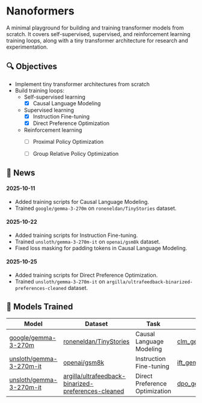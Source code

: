 # Nanoformers

A minimal playground for building and training transformer models from scratch.
It covers self-supervised, supervised, and reinforcement learning training loops, along with a tiny transformer architecture for research and experimentation.

## 🔍 Objectives

* Implement tiny transformer architectures from scratch
* Build training loops:
    * Self-supervised learning 
        * [x] Causal Language Modeling
    * Supervised learning
        * [x] Instruction Fine-tuning
        * [x] Direct Preference Optimization
    * Reinforcement learning
        * [ ] Proximal Policy Optimization
        * [ ] Group Relative Policy Optimization


## 📰 News

#### 2025-10-11
- Added training scripts for Causal Language Modeling. 
- Trained `google/gemma-3-270m` on `roneneldan/TinyStories` dataset.

#### 2025-10-22
- Added training scripts for Instruction Fine-tuning.
- Trained `unsloth/gemma-3-270m-it` on `openai/gsm8k` dataset.
- Fixed loss masking for padding tokens in Causal Language Modeling.

#### 2025-10-25
- Added training scripts for Direct Preference Optimization.
- Trained `unsloth/gemma-3-270m-it` on `argilla/ultrafeedback-binarized-preferences-cleaned` dataset.

## 🚀 Models Trained 

| Model | Dataset | Task | Configuration | Logs |
|-------|---------|------|---------------|------|
| [google/gemma-3-270m](https://huggingface.co/google/gemma-3-270m) | [roneneldan/TinyStories](https://huggingface.co/datasets/roneneldan/TinyStories) | Causal Language Modeling | [clm_gemma_tiny_stories.yaml](configs/clm_gemma_tiny_stories.yaml) | [wandb](https://wandb.ai/ritvik19/nanoformers/runs/1vy7mhf1?nw=nwuserritvik19) |
| [unsloth/gemma-3-270m-it](https://huggingface.co/unsloth/gemma-3-270m-it) | [openai/gsm8k](https://huggingface.co/datasets/openai/gsm8k) | Instruction Fine-tuning | [ift_gemma_gsm8k.yaml](configs/ift_gemma_gsm8k.yaml) | [wandb](https://wandb.ai/ritvik19/nanoformers/runs/klfnahkm?nw=nwuserritvik19) |
| [unsloth/gemma-3-270m-it](https://huggingface.co/unsloth/gemma-3-270m-it) | [argilla/ultrafeedback-binarized-preferences-cleaned](https://huggingface.co/datasets/argilla/ultrafeedback-binarized-preferences-cleaned) | Direct Preference Optimization | [dpo_gemma_ultrafeedback.yaml](configs/dpo_gemma_ultrafeedback.yaml) | [wandb](https://wandb.ai/ritvik19/nanoformers/runs/bd4dlvqf?nw=nwuserritvik19) |